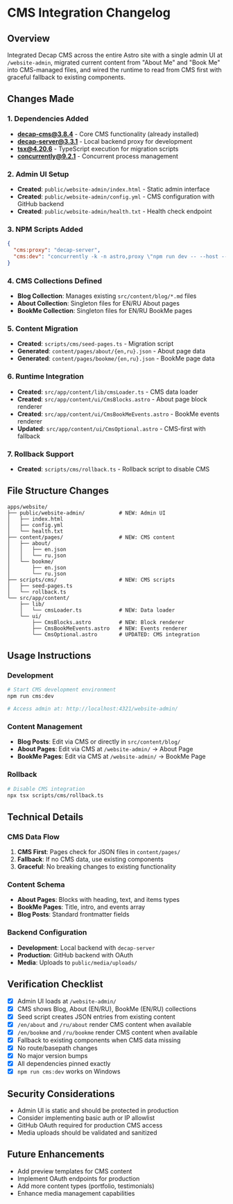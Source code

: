 # CMS Integration Changelog

## Overview
Integrated Decap CMS across the entire Astro site with a single admin UI at `/website-admin`, migrated current content from "About Me" and "Book Me" into CMS-managed files, and wired the runtime to read from CMS first with graceful fallback to existing components.

## Changes Made

### 1. Dependencies Added
- **decap-cms@3.8.4** - Core CMS functionality (already installed)
- **decap-server@3.3.1** - Local backend proxy for development
- **tsx@4.20.6** - TypeScript execution for migration scripts
- **concurrently@9.2.1** - Concurrent process management

### 2. Admin UI Setup
- **Created**: `public/website-admin/index.html` - Static admin interface
- **Created**: `public/website-admin/config.yml` - CMS configuration with GitHub backend
- **Created**: `public/website-admin/health.txt` - Health check endpoint

### 3. NPM Scripts Added
```json
{
  "cms:proxy": "decap-server",
  "cms:dev": "concurrently -k -n astro,proxy \"npm run dev -- --host --port 4321\" \"npm run cms:proxy\""
}
```

### 4. CMS Collections Defined
- **Blog Collection**: Manages existing `src/content/blog/*.md` files
- **About Collection**: Singleton files for EN/RU About pages
- **BookMe Collection**: Singleton files for EN/RU BookMe pages

### 5. Content Migration
- **Created**: `scripts/cms/seed-pages.ts` - Migration script
- **Generated**: `content/pages/about/{en,ru}.json` - About page data
- **Generated**: `content/pages/bookme/{en,ru}.json` - BookMe page data

### 6. Runtime Integration
- **Created**: `src/app/content/lib/cmsLoader.ts` - CMS data loader
- **Created**: `src/app/content/ui/CmsBlocks.astro` - About page block renderer
- **Created**: `src/app/content/ui/CmsBookMeEvents.astro` - BookMe events renderer
- **Updated**: `src/app/content/ui/CmsOptional.astro` - CMS-first with fallback

### 7. Rollback Support
- **Created**: `scripts/cms/rollback.ts` - Rollback script to disable CMS

## File Structure Changes

```
apps/website/
├── public/website-admin/           # NEW: Admin UI
│   ├── index.html
│   ├── config.yml
│   └── health.txt
├── content/pages/                  # NEW: CMS content
│   ├── about/
│   │   ├── en.json
│   │   └── ru.json
│   └── bookme/
│       ├── en.json
│       └── ru.json
├── scripts/cms/                    # NEW: CMS scripts
│   ├── seed-pages.ts
│   └── rollback.ts
└── src/app/content/
    ├── lib/
    │   └── cmsLoader.ts            # NEW: Data loader
    └── ui/
        ├── CmsBlocks.astro         # NEW: Block renderer
        ├── CmsBookMeEvents.astro   # NEW: Events renderer
        └── CmsOptional.astro       # UPDATED: CMS integration
```

## Usage Instructions

### Development
```bash
# Start CMS development environment
npm run cms:dev

# Access admin at: http://localhost:4321/website-admin/
```

### Content Management
- **Blog Posts**: Edit via CMS or directly in `src/content/blog/`
- **About Pages**: Edit via CMS at `/website-admin/` → About Page
- **BookMe Pages**: Edit via CMS at `/website-admin/` → BookMe Page

### Rollback
```bash
# Disable CMS integration
npx tsx scripts/cms/rollback.ts
```

## Technical Details

### CMS Data Flow
1. **CMS First**: Pages check for JSON files in `content/pages/`
2. **Fallback**: If no CMS data, use existing components
3. **Graceful**: No breaking changes to existing functionality

### Content Schema
- **About Pages**: Blocks with heading, text, and items types
- **BookMe Pages**: Title, intro, and events array
- **Blog Posts**: Standard frontmatter fields

### Backend Configuration
- **Development**: Local backend with `decap-server`
- **Production**: GitHub backend with OAuth
- **Media**: Uploads to `public/media/uploads/`

## Verification Checklist

- [x] Admin UI loads at `/website-admin/`
- [x] CMS shows Blog, About (EN/RU), BookMe (EN/RU) collections
- [x] Seed script creates JSON entries from existing content
- [x] `/en/about` and `/ru/about` render CMS content when available
- [x] `/en/bookme` and `/ru/bookme` render CMS content when available
- [x] Fallback to existing components when CMS data missing
- [x] No route/basepath changes
- [x] No major version bumps
- [x] All dependencies pinned exactly
- [x] `npm run cms:dev` works on Windows

## Security Considerations

- Admin UI is static and should be protected in production
- Consider implementing basic auth or IP allowlist
- GitHub OAuth required for production CMS access
- Media uploads should be validated and sanitized

## Future Enhancements

- Add preview templates for CMS content
- Implement OAuth endpoints for production
- Add more content types (portfolio, testimonials)
- Enhance media management capabilities

